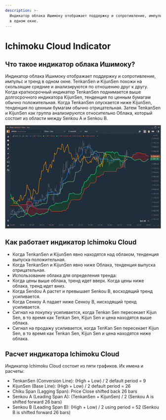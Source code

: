 ```yaml
---
description: >-
  Индикатор облака Ишимоку отображает поддержку и сопротивление, импульс и тренд
  в одном окне.
---
```


# Ichimoku Cloud Indicator

## Что такое индикатор облака Ишимоку?

Индикатор облака Ишимоку отображает поддержку и сопротивление, импульс и тренд в одном окне. TenkanSen и KijunSen похожи на скользящие средние и анализируются по отношению друг к другу. Когда краткосрочный индикатор TenkanSen поднимается выше долгосрочного индикатора KijunSen, тенденция по ценным бумагам обычно положительная. Когда TenkanSen опускается ниже KijunSen, тенденция по ценным бумагам обычно отрицательная. Затем TenkanSen и KijunSen как группа анализируются относительно Облака, который состоит из области между Senkou A и Senkou B.

![&#x418;&#x43D;&#x434;&#x438;&#x43A;&#x430;&#x442;&#x43E;&#x440; Ichimoku Cloud &#x43D;&#x430; &#x43F;&#x43B;&#x430;&#x442;&#x444;&#x43E;&#x440;&#x43C;&#x435; Quantower](../../../../.gitbook/assets/image%20%2872%29.png)

## Как работает индикатор Ichimoku Cloud

* Когда TenkanSen и KijunSen явно находятся над облаком, тенденция выпуска положительная.
* Когда TenkanSen и KijunSen явно ниже Облака, тенденция выпуска отрицательная.
* Использование облака для определения тренда:
* Когда цены выше облака, тренд идет вверх. Когда цены ниже облака, тренд идет вниз. 
* Когда Sendou A растет и превышает Senkou B, восходящий тренд усиливается. 
* Когда Сенкоу А падает ниже Сенкоу В, нисходящий тренд усиливается.
* Сигнал на покупку усиливается, когда Tenkan Sen пересекает Kijun Sen, в то время как Tenkan Sen, Kijun Sen и цена находятся выше облака.
* Сигнал на продажу усиливается, когда TenKan Sen пересекает Kijun Sen, в то время как Tenkan Sen, Kijun Sen и цена находятся ниже облака.

## Расчет индикатора Ichimoku Cloud

Индикатор Ichimoku Cloud состоит из пяти графиков. Их имена и расчеты:

* TenkanSen \(Conversion Line\): \(High + Low\) / 2 default period = 9
* KijunSen \(Base Line\): \(High + Low\) / 2 default period = 26 
* Chiku Span \(Lagging Span\): Price Close shifted back 26 bars 
* Senkou A \(Leading Span A\): \(TenkanSen + KijunSen\) / 2 \(Senkou A is shifted forward 26 bars\) 
* Senkou B \(Leading Span B\): \(High + Low\) / 2 using period = 52 \(Senkou B is shifted forward 26 bars\)

